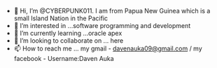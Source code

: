 - 👋 Hi, I’m @CYBERPUNK011. I am from Papua New Guinea which is a small Island Nation in the Pacific
- 👀 I’m interested in ...software programming and development
- 🌱 I’m currently learning ...oracle apex
- 💞️ I’m looking to collaborate on ... here
- 📫 How to reach me ... my gmail - davenauka09@gmail.com / my facebook - Username:Daven Auka

<!---
CYBERPUNK011/CYBERPUNK011 is a ✨ special ✨ repository because its `README.md` (this file) appears on your GitHub profile.
You can click the Preview link to take a look at your changes.
--->

